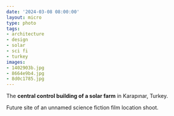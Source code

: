 ```yaml
---
date: '2024-03-08 08:00:00'
layout: micro
type: photo
tags:
- architecture
- design
- solar
- sci fi
- turkey
images:
- 1402903b.jpg
- 8664e9b4.jpg
- 8d0c1785.jpg
---
```


The **central control building of a solar farm** in Karapınar, Turkey.

Future site of an unnamed science fiction film location shoot.
